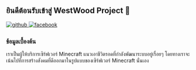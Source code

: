 ## ยินดีต้อนรับเข้าสู่ WestWood Project  👋  
  

<a href="https://github.com/westwoodproject" target="_blank">
<img src=https://img.shields.io/badge/github-%2324292e.svg?&style=for-the-badge&logo=github&logoColor=white alt=github style="margin-bottom: 5px;" />
</a>
<a href="https://www.facebook.com/westwoodproject" target="_blank">
<img src=https://img.shields.io/badge/facebook-%232E87FB.svg?&style=for-the-badge&logo=facebook&logoColor=white alt=facebook style="margin-bottom: 5px;" />
</a>  
  



### ข้อมูลเบื้องต้น  
เราเป็นผู้ให้บริการเซิร์ฟเวอร์ Minecraft แนวเอาชีวิตรอดที่กำลังพัฒนาระบบอยู่เรื่อยๆ โดยทางเราจะเน้นไปที่การสร้างสังคมที่ดีออกมาในรูปแบบของเซิร์ฟเวอร์ Minecraft นั่นเอง   
  

<br/>  